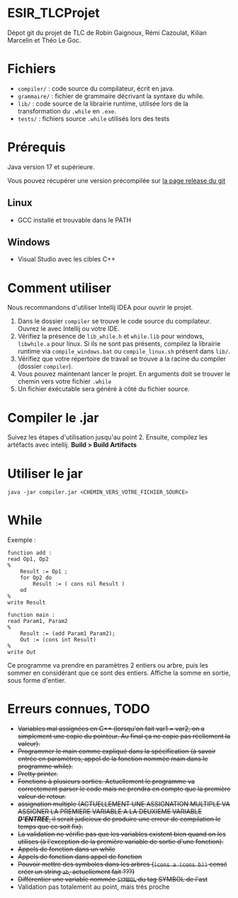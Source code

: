 # ESIR_TLCProjet
 
Dépot git du projet de TLC de Robin Gaignoux, Rémi Cazoulat, Kilian Marcelin et Théo Le Goc.

# Fichiers

- `compiler/` : code source du compilateur, écrit en java.
- `grammaire/` : fichier de grammaire décrivant la syntaxe du while.
- `lib/` : code source de la librairie runtime, utilisée lors de la transformation du `.while` en `.exe`.
- `tests/` : fichiers source `.while` utilisés lors des tests

# Prérequis

Java version 17 et supérieure.

Vous pouvez récupérer une version précompilée sur [la page release du git](https://github.com/tlegoc/ESIR_TLCProjet/releases)

## Linux
- GCC installé et trouvable dans le PATH

## Windows
- Visual Studio avec les cibles C++

# Comment utiliser 

Nous recommandons d'utiliser Intellij IDEA pour ouvrir le projet.
1. Dans le dossier `compiler` se trouve le code source du compilateur. Ouvrez le avec Intellij ou votre IDE.
2. Vérifiez la présence de `lib_while.h` et `while.lib` pour windows, `libwhile.a` pour linux. Si ils ne sont pas présents, compilez la librairie runtime via `compile_windows.bat` ou `compile_linux.sh` présent dans `lib/`.
3. Vérifiez que votre répertoire de travail se trouve a la racine du compiler (dossier `compiler`).
4. Vous pouvez maintenant lancer le projet. En arguments doit se trouver le chemin vers votre fichier `.while`
5. Un fichier éxécutable sera généré à côté du fichier source.

# Compiler le .jar

Suivez les étapes d'utilisation jusqu'au point 2. Ensuite, compilez les artéfacts avec intellij. **Build > Build Artifacts**

# Utiliser le jar

`java -jar compiler.jar <CHEMIN_VERS_VOTRE_FICHIER_SOURCE>`

# While

Exemple :
```
function add :
read Op1, Op2
%
    Result := Op1 ;
    for Op2 do
        Result := ( cons nil Result )
    od
%
write Result

function main :
read Param1, Param2
%
    Result := (add Param1 Param2);
    Out := (cons int Result)
%
write Out
```
Ce programme va prendre en paramètres 2 entiers ou arbre, puis les sommer en considérant que ce sont des entiers. Affiche la somme en sortie, sous forme d'entier.

# Erreurs connues, TODO

- ~~Variables mal assignées en C++ (lorsqu'on fait var1 = var2, on a simplement une copie du pointeur. Au final ça ne copie pas réellement la valeur).~~
- ~~Programmer le main comme expliqué dans la spécification (à savoir entrée en paramètres, appel de la fonction nommée main dans le programme while).~~
- ~~Pretty printer.~~
- ~~Fonctions à plusieurs sorties. Actuellement le programme va correctement parser le code mais ne prendra en compte que la première valeur de retour.~~
- ~~assignation multiple (ACTUELLEMENT UNE ASSIGNATION MULTIPLE VA ASSIGNER LA PREMIERE VARIABLE A LA DEUXIEME VARIABLE ***D'ENTREE***, il serait judicieux de produire une erreur de compilation le temps que ce soit fix).~~
- ~~La validation ne vérifie pas que les variables existent bien quand on les utilises (à l'exception de la première variable de sortie d'une fonction).~~
- ~~Appels de fonction dans un while~~
- ~~Appels de fonction dans appel de fonction~~
- ~~Pouvoir mettre des symboles dans les arbres (`(cons a (cons b))` censé créer un string `ab`, actuellement fait ???)~~
- ~~Différentier une variable nommée `SYMBOL` du tag SYMBOL de l'ast~~
- Validation pas totalement au point, mais très proche
